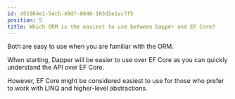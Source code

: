 ```yaml
---
id: 451964e1-54cb-49df-8646-183d2e1ac7f5
position: 5
title: Which ORM is the easiest to use between Dapper and EF Core?
---
```


Both are easy to use when you are familiar with the ORM. 

When starting, Dapper will be easier to use over EF Core as you can quickly understand the API over EF Core.

However, EF Core might be considered easiest to use for those who prefer to work with LINQ and higher-level abstractions. 